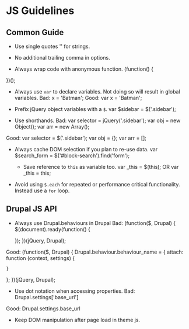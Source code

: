 JS Guidelines
=============

**Common Guide**
----------------

* Use single quotes '' for strings.

* No additional trailing comma in options.

* Always wrap code with anonymous function.
(function() {

})();

* Always use `var` to declare variables. Not doing so will result in global variables.
Bad:
  x = 'Batman';
Good:
  var x = 'Batman';

* Prefix jQuery object variables with a `$`.
var $sidebar = $('.sidebar');

* Use shorthands.
Bad:
var selector = jQuery('.sidebar');
var obj = new Object();
var arr = new Array();

Good:
var selector = $('.sidebar');
var obj = {};
var arr = [];

* Always cache DOM selection if you plan to re-use data.
var $search_form = $('#block-search').find('form');

  * Save reference to `this` as variable too.
    var _this = $(this); OR var _this = this;

* Avoid using `$.each` for repeated or performance critical functionality. Instead use a `for` loop.

**Drupal JS API**
-----------------

* Always use Drupal.behaviours in Drupal
Bad:
(function($, Drupal) {
  $(document).ready(function() {

  });
})(jQuery, Drupal);

Good:
(function($, Drupal) {
  Drupal.behaviour.behaviour_name = {
    attach: function (context, settings) {

    }
  };
})(jQuery, Drupal);

* Use dot notation when accessing properties.
Bad:
  Drupal.settings['base_url']

Good:
  Drupal.settings.base_url

* Keep DOM manipulation after page load in theme js.
